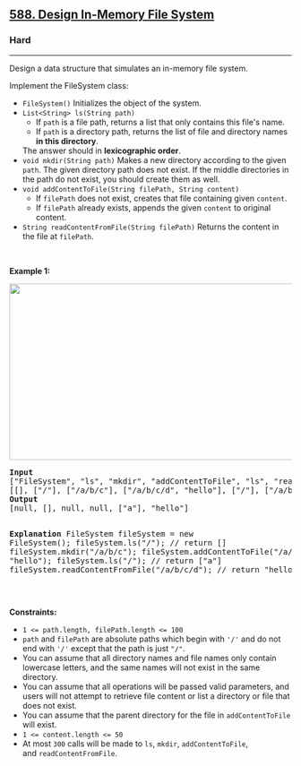 <h2><a href="https://leetcode.com/problems/design-in-memory-file-system/?envType=company&envId=amazon&favoriteSlug=amazon-thirty-days">588. Design In-Memory File System</a></h2><h3>Hard</h3><hr><p>Design a data structure that simulates an in-memory file system.</p>

<p>Implement the FileSystem class:</p>

<ul>
	<li><code>FileSystem()</code> Initializes the object of the system.</li>
	<li><code>List&lt;String&gt; ls(String path)</code>
	<ul>
		<li>If <code>path</code> is a file path, returns a list that only contains this file&#39;s name.</li>
		<li>If <code>path</code> is a directory path, returns the list of file and directory names <strong>in this directory</strong>.</li>
	</ul>
	The answer should in <strong>lexicographic order</strong>.</li>
	<li><code>void mkdir(String path)</code> Makes a new directory according to the given <code>path</code>. The given directory path does not exist. If the middle directories in the path do not exist, you should create them as well.</li>
	<li><code>void addContentToFile(String filePath, String content)</code>
	<ul>
		<li>If <code>filePath</code> does not exist, creates that file containing given <code>content</code>.</li>
		<li>If <code>filePath</code> already exists, appends the given <code>content</code> to original content.</li>
	</ul>
	</li>
	<li><code>String readContentFromFile(String filePath)</code> Returns the content in the file at <code>filePath</code>.</li>
</ul>

<p>&nbsp;</p>
<p><strong class="example">Example 1:</strong></p>
<img alt="" src="https://assets.leetcode.com/uploads/2021/04/28/filesystem.png" style="width: 650px; height: 315px;" />
<pre>
<strong>Input</strong>
[&quot;FileSystem&quot;, &quot;ls&quot;, &quot;mkdir&quot;, &quot;addContentToFile&quot;, &quot;ls&quot;, &quot;readContentFromFile&quot;]
[[], [&quot;/&quot;], [&quot;/a/b/c&quot;], [&quot;/a/b/c/d&quot;, &quot;hello&quot;], [&quot;/&quot;], [&quot;/a/b/c/d&quot;]]
<strong>Output</strong>
[null, [], null, null, [&quot;a&quot;], &quot;hello&quot;]

<strong>Explanation</strong>
FileSystem fileSystem = new FileSystem();
fileSystem.ls(&quot;/&quot;);                         // return []
fileSystem.mkdir(&quot;/a/b/c&quot;);
fileSystem.addContentToFile(&quot;/a/b/c/d&quot;, &quot;hello&quot;);
fileSystem.ls(&quot;/&quot;);                         // return [&quot;a&quot;]
fileSystem.readContentFromFile(&quot;/a/b/c/d&quot;); // return &quot;hello&quot;
</pre>

<p>&nbsp;</p>
<p><strong>Constraints:</strong></p>

<ul>
	<li><code>1 &lt;= path.length,&nbsp;filePath.length &lt;= 100</code></li>
	<li><code>path</code> and <code>filePath</code>&nbsp;are absolute paths which begin with <code>&#39;/&#39;</code>&nbsp;and do not end with <code>&#39;/&#39;</code>&nbsp;except that the path is just&nbsp;<code>&quot;/&quot;</code>.</li>
	<li>You can assume that all directory names and file names only contain lowercase letters, and the same names will not exist in the same directory.</li>
	<li>You can assume that all operations will be passed valid parameters, and users will not attempt to retrieve file content or list a directory or file that does not exist.</li>
	<li>You can assume that the parent directory for the file in <code>addContentToFile</code> will exist.</li>
	<li><code>1 &lt;= content.length &lt;= 50</code></li>
	<li>At most <code>300</code> calls will be made to <code>ls</code>, <code>mkdir</code>,&nbsp;<code>addContentToFile</code>, and&nbsp;<code>readContentFromFile</code>.</li>
</ul>

